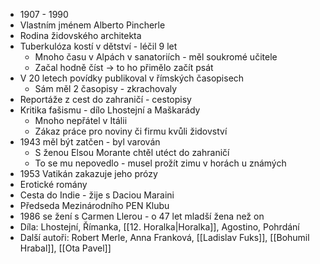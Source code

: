 - 1907 - 1990
- Vlastním jménem Alberto Pincherle
- Rodina židovského architekta
- Tuberkulóza kostí v dětství - léčil 9 let
	- Mnoho času v Alpách v sanatoriích - měl soukromé učitele
	- Začal hodně číst -> to ho přimělo začít psát
- V 20 letech povídky publikoval v římských časopisech
	- Sám měl 2 časopisy - zkrachovaly
- Reportáže z cest do zahraničí - cestopisy
- Kritika fašismu - dílo Lhostejní a Maškarády
	- Mnoho nepřátel v Itálii
	- Zákaz práce pro noviny či firmu kvůli židovství
- 1943 měl být zatčen - byl varován 
	- S ženou Elsou Morante chtěl utéct do zahraničí
	- To se mu nepovedlo - musel prožít zimu v horách u známých
- 1953 Vatikán zakazuje jeho prózy
- Erotické romány
- Cesta do Indie - žije s Daciou Maraini
- Předseda Mezinárodního PEN Klubu
- 1986 se žení s Carmen Llerou - o 47 let mladší žena než on
- Díla: Lhostejní, Římanka, [[12. Horalka|Horalka]], Agostino, Pohrdání
- Další autoři: Robert Merle, Anna Franková, [[Ladislav Fuks]], [[Bohumil Hrabal]], [[Ota Pavel]]